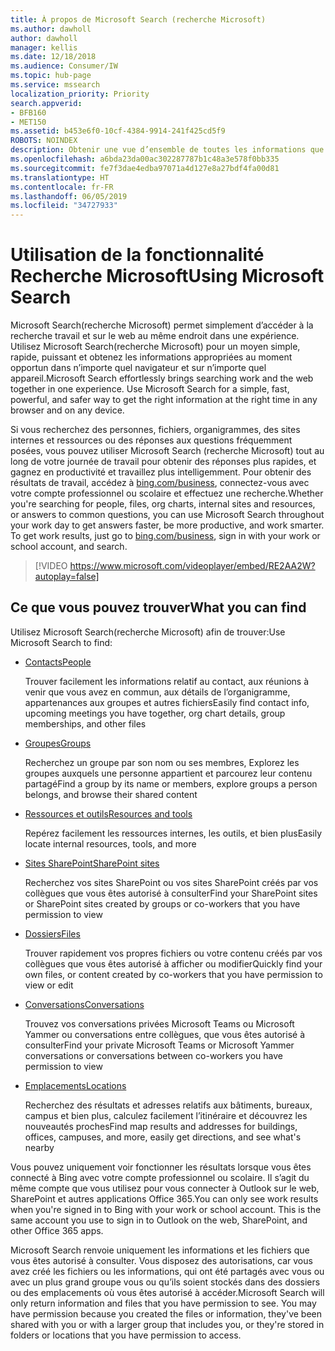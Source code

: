 ```yaml
---
title: À propos de Microsoft Search (recherche Microsoft)
ms.author: dawholl
author: dawholl
manager: kellis
ms.date: 12/18/2018
ms.audience: Consumer/IW
ms.topic: hub-page
ms.service: mssearch
localization_priority: Priority
search.appverid:
- BFB160
- MET150
ms.assetid: b453e6f0-10cf-4384-9914-241f425cd5f9
ROBOTS: NOINDEX
description: Obtenir une vue d’ensemble de toutes les informations que vous trouverez lorsque vous utilisez Microsoft Search (recherche Microsoft)
ms.openlocfilehash: a6bda23da00ac302287787b1c48a3e578f0bb335
ms.sourcegitcommit: fe7f3dae4edba97071a4d127e8a27bdf4fa00d81
ms.translationtype: HT
ms.contentlocale: fr-FR
ms.lasthandoff: 06/05/2019
ms.locfileid: "34727933"
---
```

# <a name="using-microsoft-search"></a><span data-ttu-id="f74d9-103">Utilisation de la fonctionnalité Recherche Microsoft</span><span class="sxs-lookup"><span data-stu-id="f74d9-103">Using Microsoft Search</span></span>

<span data-ttu-id="f74d9-p101">Microsoft Search(recherche Microsoft) permet simplement d’accéder à la recherche travail et sur le web au même endroit dans une expérience. Utilisez Microsoft Search(recherche Microsoft) pour un moyen simple, rapide, puissant et obtenez les informations appropriées au moment opportun dans n’importe quel navigateur et sur n’importe quel appareil.</span><span class="sxs-lookup"><span data-stu-id="f74d9-p101">Microsoft Search effortlessly brings searching work and the web together in one experience. Use Microsoft Search for a simple, fast, powerful, and safer way to get the right information at the right time in any browser and on any device.</span></span>
  
<span data-ttu-id="f74d9-p102">Si vous recherchez des personnes, fichiers, organigrammes, des sites internes et ressources ou des réponses aux questions fréquemment posées, vous pouvez utiliser Microsoft Search (recherche Microsoft) tout au long de votre journée de travail pour obtenir des réponses plus rapides, et gagnez en productivité et travaillez plus intelligemment. Pour obtenir des résultats de travail, accédez à [bing.com/business](https://www.bing.com/business), connectez-vous avec votre compte professionnel ou scolaire et effectuez une recherche.</span><span class="sxs-lookup"><span data-stu-id="f74d9-p102">Whether you're searching for people, files, org charts, internal sites and resources, or answers to common questions, you can use Microsoft Search throughout your work day to get answers faster, be more productive, and work smarter. To get work results, just go to [bing.com/business](https://www.bing.com/business), sign in with your work or school account, and search.</span></span> 
  
> [!VIDEO https://www.microsoft.com/videoplayer/embed/RE2AA2W?autoplay=false]

## <a name="what-you-can-find"></a><span data-ttu-id="f74d9-108">Ce que vous pouvez trouver</span><span class="sxs-lookup"><span data-stu-id="f74d9-108">What you can find</span></span>
  
<span data-ttu-id="f74d9-109">Utilisez Microsoft Search(recherche Microsoft) afin de trouver:</span><span class="sxs-lookup"><span data-stu-id="f74d9-109">Use Microsoft Search to find:</span></span>
  
- [<span data-ttu-id="f74d9-110">Contacts</span><span class="sxs-lookup"><span data-stu-id="f74d9-110">People</span></span>](find-people-and-groups.md)
    
    <span data-ttu-id="f74d9-111">Trouver facilement les informations relatif au contact, aux réunions à venir que vous avez en commun, aux détails de l’organigramme, appartenances aux groupes et autres fichiers</span><span class="sxs-lookup"><span data-stu-id="f74d9-111">Easily find contact info, upcoming meetings you have together, org chart details, group memberships, and other files</span></span>
    
- [<span data-ttu-id="f74d9-112">Groupes</span><span class="sxs-lookup"><span data-stu-id="f74d9-112">Groups</span></span>](find-people-and-groups.md)
    
    <span data-ttu-id="f74d9-113">Recherchez un groupe par son nom ou ses membres, Explorez les groupes auxquels une personne appartient et parcourez leur contenu partagé</span><span class="sxs-lookup"><span data-stu-id="f74d9-113">Find a group by its name or members, explore groups a person belongs, and browse their shared content</span></span>
    
- [<span data-ttu-id="f74d9-114">Ressources et outils</span><span class="sxs-lookup"><span data-stu-id="f74d9-114">Resources and tools</span></span>](find-resources-tools-and-more.md)
    
    <span data-ttu-id="f74d9-115">Repérez facilement les ressources internes, les outils, et bien plus</span><span class="sxs-lookup"><span data-stu-id="f74d9-115">Easily locate internal resources, tools, and more</span></span>
    
- [<span data-ttu-id="f74d9-116">Sites SharePoint</span><span class="sxs-lookup"><span data-stu-id="f74d9-116">SharePoint sites</span></span>](find-sharepoint-sites.md)
    
    <span data-ttu-id="f74d9-117">Recherchez vos sites SharePoint ou vos sites SharePoint créés par vos collègues que vous êtes autorisé à consulter</span><span class="sxs-lookup"><span data-stu-id="f74d9-117">Find your SharePoint sites or SharePoint sites created by groups or co-workers that you have permission to view</span></span>
    
- [<span data-ttu-id="f74d9-118">Dossiers</span><span class="sxs-lookup"><span data-stu-id="f74d9-118">Files</span></span>](find-files.md)
    
    <span data-ttu-id="f74d9-119">Trouver rapidement vos propres fichiers ou votre contenu créés par vos collègues que vous êtes autorisé à afficher ou modifier</span><span class="sxs-lookup"><span data-stu-id="f74d9-119">Quickly find your own files, or content created by co-workers that you have permission to view or edit</span></span>
    
- [<span data-ttu-id="f74d9-120">Conversations</span><span class="sxs-lookup"><span data-stu-id="f74d9-120">Conversations</span></span>](find-conversations.md)
    
    <span data-ttu-id="f74d9-121">Trouvez vos conversations privées Microsoft Teams ou Microsoft Yammer ou conversations entre collègues, que vous êtes autorisé à consulter</span><span class="sxs-lookup"><span data-stu-id="f74d9-121">Find your private Microsoft Teams or Microsoft Yammer conversations or conversations between co-workers you have permission to view</span></span>
    
- [<span data-ttu-id="f74d9-122">Emplacements</span><span class="sxs-lookup"><span data-stu-id="f74d9-122">Locations</span></span>](find-locations.md)
    
    <span data-ttu-id="f74d9-123">Recherchez des résultats et adresses relatifs aux bâtiments, bureaux, campus et bien plus, calculez facilement l’itinéraire et découvrez les nouveautés proches</span><span class="sxs-lookup"><span data-stu-id="f74d9-123">Find map results and addresses for buildings, offices, campuses, and more, easily get directions, and see what's nearby</span></span>    
    
<span data-ttu-id="f74d9-p103">Vous pouvez uniquement voir fonctionner les résultats lorsque vous êtes connecté à Bing avec votre compte professionnel ou scolaire. Il s’agit du même compte que vous utilisez pour vous connecter à Outlook sur le web, SharePoint et autres applications Office 365.</span><span class="sxs-lookup"><span data-stu-id="f74d9-p103">You can only see work results when you're signed in to Bing with your work or school account. This is the same account you use to sign in to Outlook on the web, SharePoint, and other Office 365 apps.</span></span> 
  
<span data-ttu-id="f74d9-p104">Microsoft Search renvoie uniquement les informations et les fichiers que vous êtes autorisé à consulter. Vous disposez des autorisations, car vous avez créé les fichiers ou les informations, qui ont été partagés avec vous ou avec un plus grand groupe vous ou qu’ils soient stockés dans des dossiers ou des emplacements où vous êtes autorisé à accéder.</span><span class="sxs-lookup"><span data-stu-id="f74d9-p104">Microsoft Search will only return information and files that you have permission to see. You may have permission because you created the files or information, they've been shared with you or with a larger group that includes you, or they're stored in folders or locations that you have permission to access.</span></span>

  


